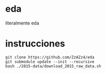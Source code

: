 # eda
literalmente eda

# instrucciones
```
git clone https://github.com/ZzAZz4/eda
git submodule update --init --recursive 
bash ./2015-data/download_2015_raw_data.sh
```

